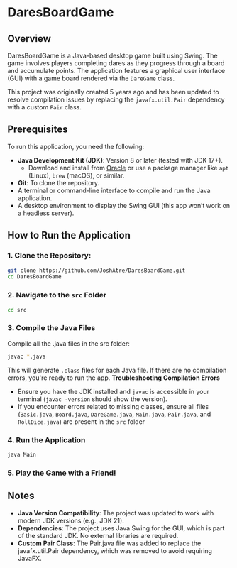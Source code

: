 # DaresBoardGame

## Overview
DaresBoardGame is a Java-based desktop game built using Swing. The game involves players completing dares as they progress through a board and accumulate points. The application features a graphical user interface (GUI) with a game board rendered via the `DareGame` class.

This project was originally created 5 years ago and has been updated to resolve compilation issues by replacing the `javafx.util.Pair` dependency with a custom `Pair` class.

## Prerequisites
To run this application, you need the following:

- **Java Development Kit (JDK)**: Version 8 or later (tested with JDK 17+).
  - Download and install from [Oracle](https://www.oracle.com/java/technologies/javase-downloads.html) or use a package manager like `apt` (Linux), `brew` (macOS), or similar.
- **Git**: To clone the repository.
- A terminal or command-line interface to compile and run the Java application.
- A desktop environment to display the Swing GUI (this app won’t work on a headless server).

## How to Run the Application

### 1. Clone the Repository:
```bash
git clone https://github.com/JoshAtre/DaresBoardGame.git
cd DaresBoardGame
```
### 2. Navigate to the `src` Folder
```bash
cd src
```
### 3. Compile the Java Files
Compile all the .java files in the src folder:
```bash
javac *.java
```
This will generate `.class` files for each Java file. If there are no compilation errors, you're ready to run the app.
**Troubleshooting Compilation Errors**
- Ensure you have the JDK installed and `javac` is accessible in your terminal (`javac -version` should show the version).
- If you encounter errors related to missing classes, ensure all files (`Basic.java`, `Board.java`, `DareGame.java`, `Main.java`, `Pair.java`, and `RollDice.java`) are present in the `src` folder

### 4. Run the Application
```bash
java Main
```
### 5. Play the Game with a Friend!

## Notes
- **Java Version Compatibility**: The project was updated to work with modern JDK versions (e.g., JDK 21).
- **Dependencies**: The project uses Java Swing for the GUI, which is part of the standard JDK. No external libraries are required.
- **Custom Pair Class**: The Pair.java file was added to replace the javafx.util.Pair dependency, which was removed to avoid requiring JavaFX.
